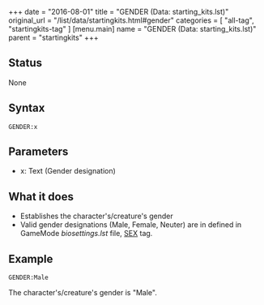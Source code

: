 +++
date = "2016-08-01"
title = "GENDER (Data: starting_kits.lst)"
original_url = "/list/data/startingkits.html#gender"
categories = [ "all-tag", "startingkits-tag" ]
[menu.main]
    name = "GENDER (Data: starting_kits.lst)"
    parent = "startingkits"
+++

## Status

None

## Syntax

`GENDER:x`

## Parameters

-   x: Text (Gender designation)



What it does
------------

-   Establishes the character's/creature's gender
-   Valid gender designations (Male, Female, Neuter) are in defined in
    GameMode *biosettings.lst* file,
    [SEX](/list/system/biosettings/sex.html) tag.

Example
-------

`GENDER:Male`

The character's/creature's gender is "Male".


